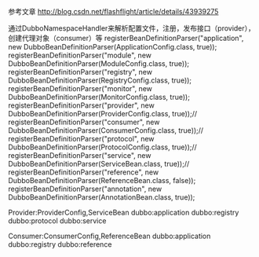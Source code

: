 参考文章
http://blog.csdn.net/flashflight/article/details/43939275


通过DubboNamespaceHandler来解析配置文件，注册，发布接口（provider），创建代理对象（consumer）等
 registerBeanDefinitionParser("application", new DubboBeanDefinitionParser(ApplicationConfig.class, true));
registerBeanDefinitionParser("module", new DubboBeanDefinitionParser(ModuleConfig.class, true));
registerBeanDefinitionParser("registry", new DubboBeanDefinitionParser(RegistryConfig.class, true));
registerBeanDefinitionParser("monitor", new DubboBeanDefinitionParser(MonitorConfig.class, true));
registerBeanDefinitionParser("provider", new DubboBeanDefinitionParser(ProviderConfig.class, true));//
registerBeanDefinitionParser("consumer", new DubboBeanDefinitionParser(ConsumerConfig.class, true));//
registerBeanDefinitionParser("protocol", new DubboBeanDefinitionParser(ProtocolConfig.class, true));//
registerBeanDefinitionParser("service", new DubboBeanDefinitionParser(ServiceBean.class, true));//
registerBeanDefinitionParser("reference", new DubboBeanDefinitionParser(ReferenceBean.class, false));
registerBeanDefinitionParser("annotation", new DubboBeanDefinitionParser(AnnotationBean.class, true));


Provider:ProviderConfig,ServiceBean
dubbo:application
dubbo:registry
dubbo:protocol
dubbo:service


Consumer:ConsumerConfig,ReferenceBean
dubbo:application
dubbo:registry
dubbo:reference


